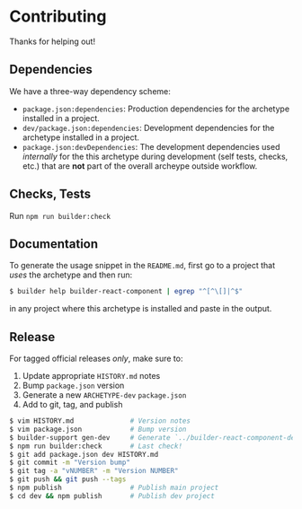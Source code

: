 Contributing
============

Thanks for helping out!

## Dependencies

We have a three-way dependency scheme:

* `package.json:dependencies`: Production dependencies for the archetype
  installed in a project.
* `dev/package.json:dependencies`: Development dependencies for the archetype
  installed in a project.
* `package.json:devDependencies`: The development dependencies used _internally_
  for the this archetype during development (self tests, checks, etc.) that
  are **not** part of the overall archeype outside workflow.

## Checks, Tests

Run `npm run builder:check`

## Documentation

To generate the usage snippet in the `README.md`, first go to a project
that _uses_ the archetype and then run:

```sh
$ builder help builder-react-component | egrep "^[^\[]|^$"
```

in any project where this archetype is installed and paste in the output.

## Release

For tagged official releases _only_, make sure to:

1. Update appropriate `HISTORY.md` notes
2. Bump `package.json` version
3. Generate a new `ARCHETYPE-dev` `package.json`
4. Add to git, tag, and publish

```sh
$ vim HISTORY.md              # Version notes
$ vim package.json            # Bump version
$ builder-support gen-dev     # Generate `../builder-react-component-dev/` files
$ npm run builder:check       # Last check!
$ git add package.json dev HISTORY.md
$ git commit -m "Version bump"
$ git tag -a "vNUMBER" -m "Version NUMBER"
$ git push && git push --tags
$ npm publish                 # Publish main project
$ cd dev && npm publish       # Publish dev project
```
